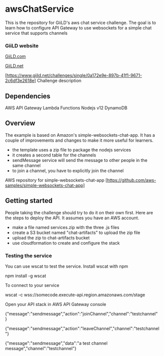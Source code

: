 # awsChatService
This is the repository for GiiLD's aws chat service challenge. The goal is to learn how to configure API Gateway to use websockets for a simple chat service that supports channels

### GiiLD website
[GiiLD.com](http://www.giild.com)

[GiiLD.net](http://www.giild.net)

[https://www.giild.net/challenges/single/0a172e9e-897b-41f1-9671-2c6df3e2618e] Challenge description

## Dependencies

AWS
API Gateway
Lambda Functions
Nodejs v12
DynamoDB

## Overview

The example is based on Amazon's simple-websockets-chat-app. It has a couple of improvements and changes to make it more useful for learners. 
* the template uses a zip file to package the nodejs services
* it creates a second table for the channels
* sendMessage service will send the message to other people in the same channel
* to join a channel, you have to explicitly join the channel

AWS repository for simple-websockets-chat-app [https://github.com/aws-samples/simple-websockets-chat-app]

## Getting started

People taking the challenge should try to do it on their own first. Here are the steps to deploy the API. It assumes you have an AWS account.

* make a file named services.zip with the three .js files
* create a S3 bucket named "chat-artifacts" to upload the zip file
* upload the zip to chat-artifacts bucket
* use cloudformation to create and configure the stack

### Testing the service

You can use wscat to test the service. Install wscat with npm

npm install -g wscat

To connect to your service

wscat -c wss://somecode.execute-api.region.amazonaws.com/stage

Open your API stack in AWS API Gateway console

{"message":"sendmessage","action":"joinChannel","channel":"testchannel"}
	
{"message":"sendmessage","action":"leaveChannel","channel":"testchannel"}

{"message":"sendmessage","data":"a test channel message","channel":"testchannel"}
